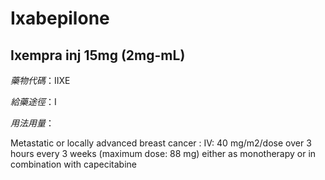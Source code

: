 # Ixabepilone

## Ixempra inj 15mg (2mg-mL)

*藥物代碼*：IIXE

*給藥途徑*：I

*用法用量*：

Metastatic or locally advanced breast cancer : IV: 40 mg/m2/dose over 3 hours every 3 weeks (maximum dose: 88 mg) either as monotherapy or in combination with capecitabine

